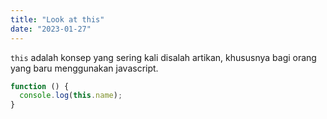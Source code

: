 ```yaml
---
title: "Look at this"
date: "2023-01-27"
---
```


`this` adalah konsep yang sering kali disalah artikan, khususnya bagi orang yang baru menggunakan javascript.

```js
function () {
  console.log(this.name);
}
```
